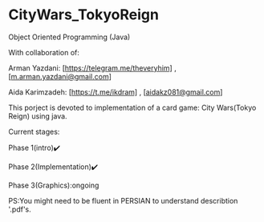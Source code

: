 # CityWars_TokyoReign
Object Oriented Programming (Java)

With collaboration of:

Arman Yazdani:       [https://telegram.me/theveryhim] , [m.arman.yazdani@gmail.com]

Aida Karimzadeh:        [https://t.me/ikdram] , [aidakz081@gmail.com]

This porject is devoted to implementation of 
a card game: City Wars(Tokyo Reign) using java.

Current stages:

Phase 1(intro)✔️

Phase 2(Implementation)✔️

Phase 3(Graphics):ongoing

 PS:You might need to be fluent in PERSIAN to understand describtion '.pdf's.
